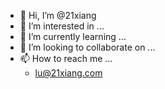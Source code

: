 - 👋 Hi, I’m @21xiang
- 👀 I’m interested in ...
- 🌱 I’m currently learning ...
- 💞️ I’m looking to collaborate on ...
- 📫 How to reach me ...
  - lu@21xiang.com
<!---
21xiang/21xiang is a ✨ special ✨ repository because its `README.md` (this file) appears on your GitHub profile.
You can click the Preview link to take a look at your changes.
--->
